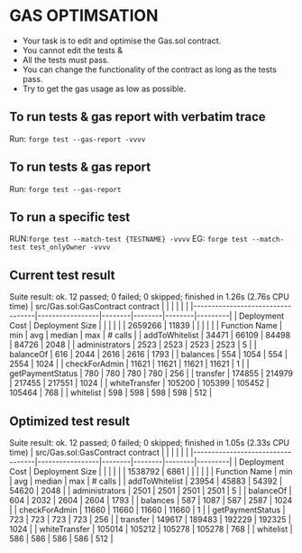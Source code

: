 # GAS OPTIMSATION 

- Your task is to edit and optimise the Gas.sol contract. 
- You cannot edit the tests & 
- All the tests must pass.
- You can change the functionality of the contract as long as the tests pass. 
- Try to get the gas usage as low as possible. 



## To run tests & gas report with verbatim trace 
Run: `forge test --gas-report -vvvv`

## To run tests & gas report
Run: `forge test --gas-report`

## To run a specific test
RUN:`forge test --match-test {TESTNAME} -vvvv`
EG: `forge test --match-test test_onlyOwner -vvvv`

## Current test result
Suite result: ok. 12 passed; 0 failed; 0 skipped; finished in 1.26s (2.76s CPU time)
| src/Gas.sol:GasContract contract |                 |        |        |        |         |
|----------------------------------|-----------------|--------|--------|--------|---------|
| Deployment Cost                  | Deployment Size |        |        |        |         |
| 2659266                          | 11839           |        |        |        |         |
| Function Name                    | min             | avg    | median | max    | # calls |
| addToWhitelist                   | 34471           | 66109  | 84498  | 84726  | 2048    |
| administrators                   | 2523            | 2523   | 2523   | 2523   | 5       |
| balanceOf                        | 616             | 2044   | 2616   | 2616   | 1793    |
| balances                         | 554             | 1054   | 554    | 2554   | 1024    |
| checkForAdmin                    | 11621           | 11621  | 11621  | 11621  | 1       |
| getPaymentStatus                 | 780             | 780    | 780    | 780    | 256     |
| transfer                         | 174855          | 214979 | 217455 | 217551 | 1024    |
| whiteTransfer                    | 105200          | 105399 | 105452 | 105464 | 768     |
| whitelist                        | 598             | 598    | 598    | 598    | 512     |

## Optimized test result
Suite result: ok. 12 passed; 0 failed; 0 skipped; finished in 1.05s (2.33s CPU time)
| src/Gas.sol:GasContract contract |                 |        |        |        |         |
|----------------------------------|-----------------|--------|--------|--------|---------|
| Deployment Cost                  | Deployment Size |        |        |        |         |
| 1538792                          | 6861            |        |        |        |         |
| Function Name                    | min             | avg    | median | max    | # calls |
| addToWhitelist                   | 23954           | 45883  | 54392  | 54620  | 2048    |
| administrators                   | 2501            | 2501   | 2501   | 2501   | 5       |
| balanceOf                        | 604             | 2032   | 2604   | 2604   | 1793    |
| balances                         | 587             | 1087   | 587    | 2587   | 1024    |
| checkForAdmin                    | 11660           | 11660  | 11660  | 11660  | 1       |
| getPaymentStatus                 | 723             | 723    | 723    | 723    | 256     |
| transfer                         | 149617          | 189483 | 192229 | 192325 | 1024    |
| whiteTransfer                    | 105014          | 105212 | 105278 | 105278 | 768     |
| whitelist                        | 586             | 586    | 586    | 586    | 512     |
